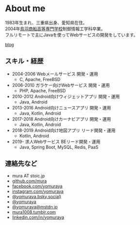 # About me
1983年生まれ、三重県出身、愛知県在住。<br>
2004年[鳥羽商船高等専門学校](https://www.toba-cmt.ac.jp/)制御情報工学科卒業。<br>
フルリモートで主にJavaを使ってWebサービスの開発をしています。<br>

[blog](https://mura.stoic.jp/)

## スキル・経歴
* 2004-2006 Webメールサービス 開発・運用
  * C, Apache, FreeBSD
* 2006-2010 ガラケー向けWebサービス 開発・運用
  * PHP, Apache, FreeBSD
* 2010-2012 Android向けウィジェットアプリ 開発・運用
  * Java, Android
* 2013-2016 Android向けニュースアプリ 開発・運用
  * Java, Kotlin, Android
* 2017-2018 Android向けカーナビアプリ 開発・運用
  * Java, Kotlin, Android
* 2018-2019 Android向け地図アプリ リード開発・運用
  * Kotlin, Android
* 2019- 求人Webサービス BEリード開発・運用
  * Java, Spring Boot, MySQL, Redis, PaaS

## 連絡先など
* <i class="fa-solid fa-square-envelope"></i> mura AT stoic.jp
* <i class="fa-brands fa-square-github"></i> [github.com/mura](https://github.com/mura)
* <i class="fa-brands fa-square-facebook"></i> [facebook.com/yomuraya](https://www.facebook.com/yomuraya)
* <i class="fa-brands fa-square-instagram"></i> [instagram.com/yomuraya](https://www.instagram.com/yomuraya)
* <i class="fa-solid fa-link"></i> [@yomuraya.bsky.social)](https://bsky.app/profile/yomuraya.bsky.social)
* <i class="fa-brands fa-square-twitter"></i> [@yomuraya](https://twitter.com/yomuraya)
* <i class="fa-brands fa-mastodon"></i> [@yomuraya@mstdn.jp](https://mstdn.jp/@yomuraya)
* <i class="fa-brands fa-square-tumblr"></i> [mura1008.tumblr.com](https://mura1008.tumblr.com)
* <i class="fa-brands fa-linkedin"></i> [linkedin.com/in/yomuraya](https://www.linkedin.com/in/yomuraya)

